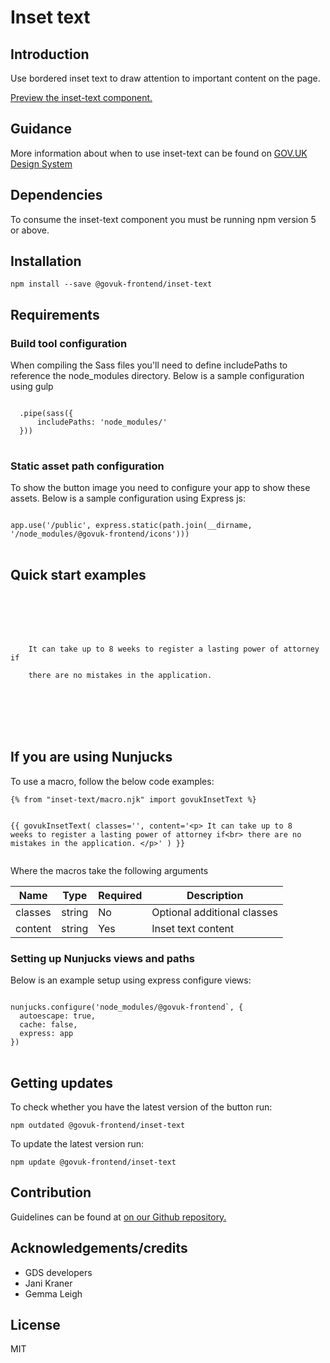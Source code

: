 


<h1 class="govuk-u-heading-36">
Inset text
</h1>

<h2 class="govuk-u-heading-24">Introduction</h2>
<p class="govuk-u-core-24">
  Use bordered inset text to draw attention to important content on the page.
</p>


<p class="govuk-u-copy-19">
<a href="http://govuk-frontend-review.herokuapp.com/components/inset-text/preview">Preview the inset-text component.
</a>
</p>

<h2 class="govuk-u-heading-24">Guidance</h2>

<p class="govuk-u-copy-19">
  More information about when to use inset-text can be found on <a href="http://www.linktodesignsystem.com/inset-text" title="Link to read guidance on the use of inset-text on Gov.uk Design system website">GOV.UK Design System</a>
</p>

<h2 class="govuk-u-heading-24">Dependencies</h2>

<p class="govuk-u-copy-19">To consume the inset-text component you must be running npm version 5 or above. </p>

<p class="govuk-u-copy-19"></p>

<h2 class="govuk-u-heading-24">Installation</h2>
<pre><code>npm install --save @govuk-frontend/inset-text</code></pre>

<h2 class="govuk-u-heading-24">Requirements</h2>
<h3 class="govuk-u-bold-19">Build tool configuration</h3>
<p class="govuk-u-copy-19">When compiling the Sass files you'll need to define includePaths to reference the node_modules directory. Below is a sample configuration using gulp</p>
<pre>
<code>
  .pipe(sass({
      includePaths: 'node_modules/'
  }))
</code>
</pre>

<h3 class="govuk-u-bold-19">Static asset path configuration</h3>
<p class="govuk-u-copy-19">To show the button image you need to configure your app to show these assets. Below is a sample configuration using Express js:</p>
<pre>
<code>
app.use('/public', express.static(path.join(__dirname, '/node_modules/@govuk-frontend/icons')))
</code>
</pre>

<h2 class="govuk-u-heading-24">Quick start examples</h2>
<p class="govuk-u-copy-19"></p>
<pre><code>

<div class="govuk-c-inset-text ">
  <p>
    It can take up to 8 weeks to register a lasting power of attorney if<br>
    there are no mistakes in the application.
  </p>
</div>

</code></pre>

<h2 class="govuk-u-heading-24">If you are using Nunjucks</h2>
<p class="govuk-u-copy-19">To use a macro, follow the below code examples:</p>
<pre><code>{% from &quot;inset-text/macro.njk&quot; import govukInsetText %}

{{ govukInsetText(
  classes=&#39;&#39;,
  content=&#39;&lt;p&gt;
    It can take up to 8 weeks to register a lasting power of attorney if&lt;br&gt;
    there are no mistakes in the application.
  &lt;/p&gt;&#39;
  )
}}
</code></pre>

<p class="govuk-u-copy-19">Where the macros take the following arguments</p>

<div>

<!-- TODO: Use the table macro here and pass it component argument data -->
| Name      | Type    | Required  | Description
|---        |---      |---        |---
| classes   | string  | No        | Optional additional classes
| content   | string  | Yes       | Inset text content

</div>

<h3 class="govuk-u-bold-19">Setting up Nunjucks views and paths</h3>
<p class="govuk-u-copy-19">Below is an example setup using express configure views:</p>
<pre>
<code>
nunjucks.configure('node_modules/@govuk-frontend`, {
  autoescape: true,
  cache: false,
  express: app
})
</code>
</pre>

<h2 class="govuk-u-heading-24">Getting updates</h2>

<p class="govuk-u-copy-19">To check whether you have the latest version of the button run:</p>

<pre><code>npm outdated @govuk-frontend/inset-text</code></pre>

<p class="govuk-u-copy-19">To update the latest version run:</p>

<pre><code>npm update @govuk-frontend/inset-text</code></pre>

<h2 class="govuk-u-heading-24">Contribution</h2>
<p class="govuk-u-copy-19">
  Guidelines can be found at <a href="https://github.com/alphagov/govuk-frontend/blob/master/CONTRIBUTING.md" title="link to contributing guidelines on our github repository">on our Github repository.</a>
</p>

<h2 class="govuk-u-heading-24">Acknowledgements/credits</h2>

<ul class="govuk-c-list ">

  <li>
        GDS developers
  </li>
  <li>
        Jani Kraner
  </li>
  <li>
        Gemma Leigh
  </li>

</ul>


<h2 class="govuk-u-heading-24">License</h2>
<p class="govuk-u-copy-19">MIT</p>
